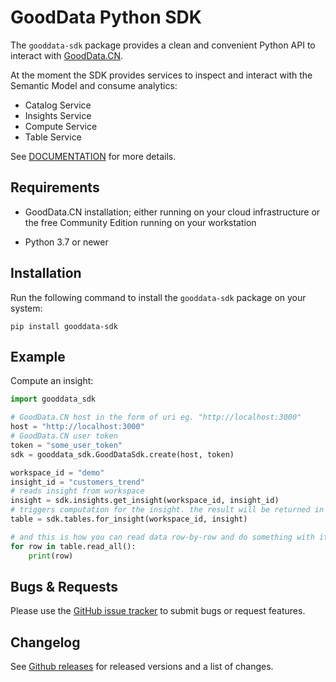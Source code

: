 # GoodData Python SDK

The `gooddata-sdk` package provides a clean and convenient Python API to interact with [GoodData.CN](https://www.gooddata.com/developers/cloud-native/).

At the moment the SDK provides services to inspect and interact with the Semantic Model and consume analytics:
* Catalog Service
* Insights Service
* Compute Service
* Table Service

See [DOCUMENTATION](https://gooddata-sdk.readthedocs.io) for more details.

## Requirements

-  GoodData.CN installation; either running on your cloud
   infrastructure or the free Community Edition running on your workstation

-  Python 3.7 or newer

## Installation

Run the following command to install the `gooddata-sdk` package on your system:

    pip install gooddata-sdk

## Example

Compute an insight:
```python
import gooddata_sdk

# GoodData.CN host in the form of uri eg. "http://localhost:3000"
host = "http://localhost:3000"
# GoodData.CN user token
token = "some_user_token"
sdk = gooddata_sdk.GoodDataSdk.create(host, token)

workspace_id = "demo"
insight_id = "customers_trend"
# reads insight from workspace
insight = sdk.insights.get_insight(workspace_id, insight_id)
# triggers computation for the insight. the result will be returned in a tabular form
table = sdk.tables.for_insight(workspace_id, insight)

# and this is how you can read data row-by-row and do something with it
for row in table.read_all():
    print(row)
```


## Bugs & Requests

Please use the [GitHub issue tracker](https://github.com/gooddata/gooddata-python-sdk/issues) to submit bugs
or request features.

## Changelog

See  [Github releases](https://github.com/gooddata/gooddata-python-sdk/releases) for released versions
and a list of changes.
